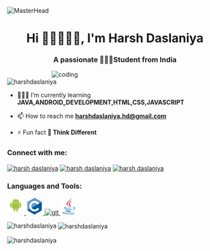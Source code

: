 ![MasterHead](https://previews.123rf.com/images/karpenkoilia/karpenkoilia1805/karpenkoilia180500027/102146167-vector-line-web-concept-for-programming-linear-web-banner-for-coding-.jpg)
<h1 align="center">Hi 🙋🏻‍♂️👋🏻, I'm Harsh Daslaniya</h1>
<h3 align="center">A passionate 🧑🏻‍🎓Student from India</h3>
<img align="right" alt="coding" width="400" src="https://camo.githubusercontent.com/8bf6f6d78abc81fcf9c49f10649423e73ea44bc248e83aaae8759d401c829a84/68747470733a2f2f70687973696373677572756b756c2e66696c65732e776f726470726573732e636f6d2f323031392f30322f6368617261637465722d312e676966">
<p align="left"> <img src="https://komarev.com/ghpvc/?username=harshdaslaniya&label=Profile%20views&color=0e75b6&style=flat" alt="harshdaslaniya" /> </p>

- 🧑🏻‍💻 I’m currently learning **JAVA,ANDROID_DEVELOPMENT,HTML,CSS,JAVASCRIPT**

- 📫 How to reach me **harshdaslaniya.hd@gmail.com**

- ⚡ Fun fact **🤔 Think Different**

<h3 align="left">Connect with me:</h3>
<p align="left">
<a href="https://www.linkedin.com/in/harsh-daslaniya-b939371b9/" target="blank"><img align="center" src="https://raw.githubusercontent.com/rahuldkjain/github-profile-readme-generator/master/src/images/icons/Social/linked-in-alt.svg" alt="harsh daslaniya" height="30" width="40" /></a>
<a href="https://www.instagram.com/harshdaslaniya/" target="blank"><img align="center" src="https://raw.githubusercontent.com/rahuldkjain/github-profile-readme-generator/master/src/images/icons/Social/instagram.svg" alt="harsh daslaniya" height="30" width="40" /></a>
<a href="https://www.hackerrank.com/harshdaslaniya?hr_r=1" target="blank"><img align="center" src="https://raw.githubusercontent.com/rahuldkjain/github-profile-readme-generator/master/src/images/icons/Social/hackerrank.svg" alt="harsh daslaniya" height="30" width="40" /></a>
</p>

<h3 align="left">Languages and Tools:</h3>
<p align="left"> <a href="https://developer.android.com" target="_blank" rel="noreferrer"> <img src="https://raw.githubusercontent.com/devicons/devicon/master/icons/android/android-original-wordmark.svg" alt="android" width="40" height="40"/> </a> <a href="https://www.cprogramming.com/" target="_blank" rel="noreferrer"> <img src="https://raw.githubusercontent.com/devicons/devicon/master/icons/c/c-original.svg" alt="c" width="40" height="40"/> </a> <a href="https://git-scm.com/" target="_blank" rel="noreferrer"> <img src="https://www.vectorlogo.zone/logos/git-scm/git-scm-icon.svg" alt="git" width="40" height="40"/> </a> <a href="https://www.java.com" target="_blank" rel="noreferrer"> <img src="https://raw.githubusercontent.com/devicons/devicon/master/icons/java/java-original.svg" alt="java" width="40" height="40"/> </a> </p>

<p><img align="left" src="https://github-readme-stats.vercel.app/api/top-langs?username=harshdaslaniya&show_icons=true&locale=en&layout=compact" alt="harshdaslaniya" /></p>

<p>&nbsp;<img align="center" src="https://github-readme-stats.vercel.app/api?username=harshdaslaniya&show_icons=true&locale=en" alt="harshdaslaniya" /></p>

<p><img align="center" src="https://github-readme-streak-stats.herokuapp.com/?user=harshdaslaniya&" alt="harshdaslaniya" /></p>

